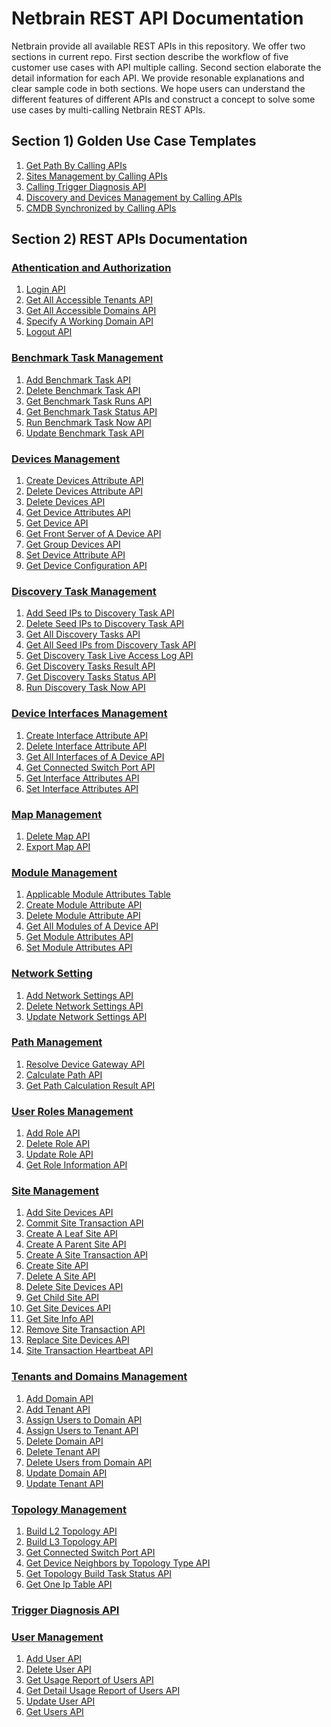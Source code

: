 
# Netbrain REST API Documentation
Netbrain provide all available REST APIs in this repository. We offer two sections in current repo. First section describe the workflow of five customer use cases with API multiple calling. Second section elaborate the detail information for each API. We provide resonable explanations and clear sample code in both sections. We hope users can understand the different features of different APIs and construct a concept to solve some use cases by multi-calling Netbrain REST APIs.  

## Section 1) Golden Use Case Templates
1) [Get Path By Calling APIs](https://github.com/Gongdai/REST_API_with_Markdown/blob/master/Golden%20Use%20Case%20Templates/Get%20Path%20By%20Calling%20APIs.md)<br>
2) [Sites Management by Calling APIs](https://github.com/Gongdai/REST_API_with_Markdown/blob/master/Golden%20Use%20Case%20Templates/Sites%20Management%20by%20Calling%20APIs.md)<br>
3) [Calling Trigger Diagnosis API](https://github.com/Gongdai/REST_API_with_Markdown/blob/master/Golden%20Use%20Case%20Templates/Calling%20Trigger%20Diagnosis%20API.md)<br>
4) [Discovery and Devices Management by Calling APIs](https://github.com/Gongdai/REST_API_with_Markdown/blob/master/Golden%20Use%20Case%20Templates/Discovery%20and%20Devices%20Management%20by%20Calling%20APIs.md)<br>
5) [CMDB Synchronized by Calling APIs](https://github.com/Gongdai/REST_API_with_Markdown/blob/master/Golden%20Use%20Case%20Templates/CMDB%20Synchronized%20by%20Calling%20APIs.md)

## Section 2) REST APIs Documentation

### [Athentication and Authorization](https://github.com/Gongdai/REST_API_with_Markdown/tree/master/REST%20APIs%20Documentation/Authentication%20and%20Authorization)
1) [Login API](https://github.com/Gongdai/REST_API_with_Markdown/blob/master/REST%20APIs%20Documentation/Authentication%20and%20Authorization/Login%20API.md)<br>
2) [Get All Accessible Tenants API](https://github.com/Gongdai/REST_API_with_Markdown/blob/master/REST%20APIs%20Documentation/Authentication%20and%20Authorization/Get%20All%20Accessible%20Tenants%20API.md)<br>
3) [Get All Accessible Domains API](https://github.com/Gongdai/REST_API_with_Markdown/blob/master/REST%20APIs%20Documentation/Authentication%20and%20Authorization/Get%20All%20Accessible%20Domains%20API.md)<br>
4) [Specify A Working Domain API](https://github.com/Gongdai/REST_API_with_Markdown/blob/master/REST%20APIs%20Documentation/Authentication%20and%20Authorization/Specify%20A%20Working%20Domain%20API.md)<br>
5) [Logout API](https://github.com/Gongdai/REST_API_with_Markdown/blob/master/REST%20APIs%20Documentation/Authentication%20and%20Authorization/Logout%20API.md)

### [Benchmark Task Management](https://github.com/Gongdai/REST_API_with_Markdown/tree/master/REST%20APIs%20Documentation/Benchmark%20Task%20Management)
1) [Add Benchmark Task API](https://github.com/Gongdai/REST_API_with_Markdown/blob/master/REST%20APIs%20Documentation/Benchmark%20Task%20Management/Add%20Benchmark%20Task%20API.md)<br>
2) [Delete Benchmark Task API](https://github.com/Gongdai/REST_API_with_Markdown/blob/master/REST%20APIs%20Documentation/Benchmark%20Task%20Management/Delete%20Benchmark%20Task%20API.md)<br>
3) [Get Benchmark Task Runs API](https://github.com/Gongdai/REST_API_with_Markdown/blob/master/REST%20APIs%20Documentation/Benchmark%20Task%20Management/Get%20Benchmark%20Task%20Runs%20API.md)<br>
4) [Get Benchmark Task Status API](https://github.com/Gongdai/REST_API_with_Markdown/blob/master/REST%20APIs%20Documentation/Benchmark%20Task%20Management/Get%20Benchmark%20Task%20Status%20API.md)<br>
5) [Run Benchmark Task Now API](https://github.com/Gongdai/REST_API_with_Markdown/blob/master/REST%20APIs%20Documentation/Benchmark%20Task%20Management/Run%20Benchmark%20Task%20Now%20API.md)<br>
6) [Update Benchmark Task API](https://github.com/Gongdai/REST_API_with_Markdown/blob/master/REST%20APIs%20Documentation/Benchmark%20Task%20Management/Update%20Benchmark%20Task%20API.md)

### [Devices Management](https://github.com/Gongdai/REST_API_with_Markdown/tree/master/REST%20APIs%20Documentation/Devices%20Management)
1) [Create Devices Attribute API](https://github.com/Gongdai/REST_API_with_Markdown/blob/master/REST%20APIs%20Documentation/Devices%20Management/Create%20Devices%20Attribute%20API.md)<br>
2) [Delete Devices Attribute API](https://github.com/Gongdai/REST_API_with_Markdown/blob/master/REST%20APIs%20Documentation/Devices%20Management/Delete%20Devices%20Attribute%20API.md)<br>
3) [Delete Devices API](https://github.com/Gongdai/REST_API_with_Markdown/blob/master/REST%20APIs%20Documentation/Devices%20Management/Delete%20Devices%20API.md)<br>
4) [Get Device Attributes API](https://github.com/Gongdai/REST_API_with_Markdown/blob/master/REST%20APIs%20Documentation/Devices%20Management/Get%20Device%20Attributes%20API.md)<br>
5) [Get Device API](https://github.com/Gongdai/REST_API_with_Markdown/blob/master/REST%20APIs%20Documentation/Devices%20Management/Get%20Device%20API.md)<br>
6) [Get Front Server of A Device API](https://github.com/Gongdai/REST_API_with_Markdown/blob/master/REST%20APIs%20Documentation/Devices%20Management/Get%20Front%20Server%20of%20A%20Device%20API.md)<br>
7) [Get Group Devices API](https://github.com/Gongdai/REST_API_with_Markdown/blob/master/REST%20APIs%20Documentation/Devices%20Management/Get%20Group%20Devices%20API.md)<br>
8) [Set Device Attribute API](https://github.com/Gongdai/REST_API_with_Markdown/blob/master/REST%20APIs%20Documentation/Devices%20Management/Set%20Device%20Attribute%20API.md)<br>
9) [Get Device Configuration API](https://github.com/Gongdai/REST_API_with_Markdown/blob/master/REST%20APIs%20Documentation/Devices%20Management/Get%20Device%20Configration%20API.md)<br>

### [Discovery Task Management](https://github.com/Gongdai/REST_API_with_Markdown/tree/master/REST%20APIs%20Documentation/Discovery%20Task%20Management) 
1) [Add Seed IPs to Discovery Task API](https://github.com/Gongdai/REST_API_with_Markdown/blob/master/REST%20APIs%20Documentation/Discovery%20Task%20Management/Add%20Seed%20IPs%20to%20Discovery%20Task%20API.md)<br>
2) [Delete Seed IPs to Discovery Task API](https://github.com/Gongdai/REST_API_with_Markdown/blob/master/REST%20APIs%20Documentation/Discovery%20Task%20Management/Delete%20Seed%20IPs%20to%20Discovery%20Task%20API.md)<br>
3) [Get All Discovery Tasks API](https://github.com/Gongdai/REST_API_with_Markdown/blob/master/REST%20APIs%20Documentation/Discovery%20Task%20Management/Get%20All%20Discovery%20Tasks%20API.md)<br>
4) [Get All Seed IPs from Discovery Task API](https://github.com/Gongdai/REST_API_with_Markdown/blob/master/REST%20APIs%20Documentation/Discovery%20Task%20Management/Get%20All%20Seed%20IPs%20from%20Discovery%20Task%20API.md)<br>
5) [Get Discovery Task Live Access Log API](https://github.com/Gongdai/REST_API_with_Markdown/blob/master/REST%20APIs%20Documentation/Discovery%20Task%20Management/Get%20Discovery%20Task%20Live%20Access%20Log%20API.md)<br>
6) [Get Discovery Tasks Result API](https://github.com/Gongdai/REST_API_with_Markdown/blob/master/REST%20APIs%20Documentation/Discovery%20Task%20Management/Get%20Discovery%20Tasks%20Result%20API.md)<br>
7) [Get Discovery Tasks Status API](https://github.com/Gongdai/REST_API_with_Markdown/blob/master/REST%20APIs%20Documentation/Discovery%20Task%20Management/Get%20Discovery%20Tasks%20Status%20API.md)<br>
8) [Run Discovery Task Now API](https://github.com/Gongdai/REST_API_with_Markdown/blob/master/REST%20APIs%20Documentation/Discovery%20Task%20Management/Run%20Discovery%20Task%20Now%20API.md)

### [Device Interfaces Management](https://github.com/Gongdai/REST_API_with_Markdown/tree/master/REST%20APIs%20Documentation/Device%20Interfaces%20Management) 
1) [Create Interface Attribute API](https://github.com/Gongdai/REST_API_with_Markdown/blob/master/REST%20APIs%20Documentation/Device%20Interfaces%20Management/Create%20Interface%20Attribute%20API.md)<br>
2) [Delete Interface Attribute API](https://github.com/Gongdai/REST_API_with_Markdown/blob/master/REST%20APIs%20Documentation/Device%20Interfaces%20Management/Delete%20Interface%20Attribute%20API.md)<br>
3) [Get All Interfaces of A Device API](https://github.com/Gongdai/REST_API_with_Markdown/blob/master/REST%20APIs%20Documentation/Device%20Interfaces%20Management/Get%20All%20Interfaces%20of%20A%20Device%20API.md)<br>
4) [Get Connected Switch Port API](https://github.com/Gongdai/REST_API_with_Markdown/blob/master/REST%20APIs%20Documentation/Topology%20Management/Get%20Connected%20Switch%20Port%20API.md)<br>
5) [Get Interface Attributes API](https://github.com/Gongdai/REST_API_with_Markdown/blob/master/REST%20APIs%20Documentation/Device%20Interfaces%20Management/Get%20Interface%20Attributes%20API.md)<br>
6) [Set Interface Attributes API](https://github.com/Gongdai/REST_API_with_Markdown/blob/master/REST%20APIs%20Documentation/Device%20Interfaces%20Management/Set%20Interface%20Attributes%20API.md) 

### [Map Management](https://github.com/Gongdai/REST_API_with_Markdown/tree/master/REST%20APIs%20Documentation/Map%20Management) 
1) [Delete Map API](https://github.com/Gongdai/REST_API_with_Markdown/blob/master/REST%20APIs%20Documentation/Map%20Management/Delete%20Map%20API.md)<br>
2) [Export Map API](https://github.com/Gongdai/REST_API_with_Markdown/blob/master/REST%20APIs%20Documentation/Map%20Management/Export%20Map%20API.md)

### [Module Management](https://github.com/Gongdai/REST_API_with_Markdown/tree/master/REST%20APIs%20Documentation/Module%20Management)  
1) [Applicable Module Attributes Table](https://github.com/Gongdai/REST_API_with_Markdown/blob/master/REST%20APIs%20Documentation/Module%20Management/Applicable%20Module%20Attributes%20Table.md)<br>
2) [Create Module Attribute API](https://github.com/Gongdai/REST_API_with_Markdown/blob/master/REST%20APIs%20Documentation/Module%20Management/Create%20Module%20Attribute%20API.md)<br>
3) [Delete Module Attribute API](https://github.com/Gongdai/REST_API_with_Markdown/blob/master/REST%20APIs%20Documentation/Module%20Management/Delete%20Module%20Attribute%20API.md)<br>
4) [Get All Modules of A Device API](https://github.com/Gongdai/REST_API_with_Markdown/blob/master/REST%20APIs%20Documentation/Module%20Management/Get%20All%20Modules%20of%20A%20Device%20API.md)<br>
5) [Get Module Attributes API](https://github.com/Gongdai/REST_API_with_Markdown/blob/master/REST%20APIs%20Documentation/Module%20Management/Get%20Module%20Attributes%20API.md)<br>
6) [Set Module Attributes API](https://github.com/Gongdai/REST_API_with_Markdown/blob/master/REST%20APIs%20Documentation/Module%20Management/Set%20Module%20Attributes%20API.md)

### [Network Setting](https://github.com/Gongdai/REST_API_with_Markdown/tree/master/REST%20APIs%20Documentation/Network%20Setting) 
1) [Add Network Settings API](https://github.com/Gongdai/REST_API_with_Markdown/blob/master/REST%20APIs%20Documentation/Network%20Setting/Add%20Network%20Settings%20API.md)<br>
2) [Delete Network Settings API](https://github.com/Gongdai/REST_API_with_Markdown/blob/master/REST%20APIs%20Documentation/Network%20Setting/Delete%20Network%20Settings%20API.md)<br>
3) [Update Network Settings API](https://github.com/Gongdai/REST_API_with_Markdown/blob/master/REST%20APIs%20Documentation/Network%20Setting/Update%20Network%20Settings%20API.md)

### [Path Management](https://github.com/Gongdai/REST_API_with_Markdown/tree/master/REST%20APIs%20Documentation/Path%20Management)
1) [Resolve Device Gateway API](https://github.com/Gongdai/REST_API_with_Markdown/blob/master/REST%20APIs%20Documentation/Path%20Management/Resolve%20Device%20Gateway%20API.md)<br>
2) [Calculate Path API](https://github.com/Gongdai/REST_API_with_Markdown/blob/master/REST%20APIs%20Documentation/Path%20Management/Calculate%20Path%20API.md)<br>
3) [Get Path Calculation Result API](https://github.com/Gongdai/REST_API_with_Markdown/blob/master/REST%20APIs%20Documentation/Path%20Management/Get%20Path%20Calculation%20Result%20API.md)

### [User Roles Management](https://github.com/Gongdai/REST_API_with_Markdown/tree/master/REST%20APIs%20Documentation/User%20Roles%20Management)
1) [Add Role API](https://github.com/Gongdai/REST_API_with_Markdown/blob/master/REST%20APIs%20Documentation/User%20Roles%20Management/Add%20Role%20API.md)<br>
2) [Delete Role API](https://github.com/Gongdai/REST_API_with_Markdown/blob/master/REST%20APIs%20Documentation/User%20Roles%20Management/Delete%20Role%20API.md)<br>
3) [Update Role API](https://github.com/Gongdai/REST_API_with_Markdown/blob/master/REST%20APIs%20Documentation/User%20Roles%20Management/Update%20Role%20API.md)
4) [Get Role Information API](https://github.com/Gongdai/REST_API_with_Markdown/blob/master/REST%20APIs%20Documentation/User%20Roles%20Management/Get%20Role%20Information%20API.md)


### [Site Management](https://github.com/Gongdai/REST_API_with_Markdown/tree/master/REST%20APIs%20Documentation/Site%20Management) 
1) [Add Site Devices API](https://github.com/Gongdai/REST_API_with_Markdown/blob/master/REST%20APIs%20Documentation/Site%20Management/Add%20Site%20Devices%20API.md)<br>
2) [Commit Site Transaction API](https://github.com/Gongdai/REST_API_with_Markdown/blob/master/REST%20APIs%20Documentation/Site%20Management/Commit%20Site%20Transaction%20API.md)<br>
3) [Create A Leaf Site API](https://github.com/Gongdai/REST_API_with_Markdown/blob/master/REST%20APIs%20Documentation/Site%20Management/Create%20A%20Leaf%20Site%20API.md)<br>
4) [Create A Parent Site API](https://github.com/Gongdai/REST_API_with_Markdown/blob/master/REST%20APIs%20Documentation/Site%20Management/Create%20A%20Parent%20Site%20API.md)<br>
5) [Create A Site Transaction API](https://github.com/Gongdai/REST_API_with_Markdown/blob/master/REST%20APIs%20Documentation/Site%20Management/Create%20A%20Site%20Transaction%20API.md)<br>
6) [Create Site API](https://github.com/Gongdai/REST_API_with_Markdown/blob/master/REST%20APIs%20Documentation/Site%20Management/Create%20Site%20API.md)<br>
7) [Delete A Site API](https://github.com/Gongdai/REST_API_with_Markdown/blob/master/REST%20APIs%20Documentation/Site%20Management/Delete%20A%20Site%20API.md)<br>
8) [Delete Site Devices API](https://github.com/Gongdai/REST_API_with_Markdown/blob/master/REST%20APIs%20Documentation/Site%20Management/Delete%20Site%20Devices%20API.md)<br>
9) [Get Child Site API](https://github.com/Gongdai/REST_API_with_Markdown/blob/master/REST%20APIs%20Documentation/Site%20Management/Get%20Child%20Site%20API.md)<br>
10) [Get Site Devices API](https://github.com/Gongdai/REST_API_with_Markdown/blob/master/REST%20APIs%20Documentation/Site%20Management/Get%20Site%20Devices%20API.md)<br>
11) [Get Site Info API](https://github.com/Gongdai/REST_API_with_Markdown/blob/master/REST%20APIs%20Documentation/Site%20Management/Get%20Site%20Info%20API.md)<br>
12) [Remove Site Transaction API](https://github.com/Gongdai/REST_API_with_Markdown/blob/master/REST%20APIs%20Documentation/Site%20Management/Remove%20Site%20Transaction%20API.md)<br>
13) [Replace Site Devices API](https://github.com/Gongdai/REST_API_with_Markdown/blob/master/REST%20APIs%20Documentation/Site%20Management/Replace%20Site%20Devices%20API.md)<br>
14) [Site Transaction Heartbeat API](https://github.com/Gongdai/REST_API_with_Markdown/blob/master/REST%20APIs%20Documentation/Site%20Management/Site%20Transaction%20Heartbeat%20API.md)

### [Tenants and Domains Management](https://github.com/Gongdai/REST_API_with_Markdown/tree/master/REST%20APIs%20Documentation/Tenants%20and%20Domains%20Management) 
1) [Add Domain API](https://github.com/Gongdai/REST_API_with_Markdown/blob/master/REST%20APIs%20Documentation/Tenants%20and%20Domains%20Management/Add%20Domain%20API.md)<br>
2) [Add Tenant API](https://github.com/Gongdai/REST_API_with_Markdown/blob/master/REST%20APIs%20Documentation/Tenants%20and%20Domains%20Management/Add%20Tenant%20API.md)<br>
3) [Assign Users to Domain API](https://github.com/Gongdai/REST_API_with_Markdown/blob/master/REST%20APIs%20Documentation/Tenants%20and%20Domains%20Management/Assign%20Users%20to%20Domain%20API.md)<br>
4) [Assign Users to Tenant API](https://github.com/Gongdai/REST_API_with_Markdown/blob/master/REST%20APIs%20Documentation/Tenants%20and%20Domains%20Management/Assign%20Users%20to%20Tenant%20API.md)<br>
5) [Delete Domain API](https://github.com/Gongdai/REST_API_with_Markdown/blob/master/REST%20APIs%20Documentation/Tenants%20and%20Domains%20Management/Delete%20Domain%20API.md)<br>
6) [Delete Tenant API](https://github.com/Gongdai/REST_API_with_Markdown/blob/master/REST%20APIs%20Documentation/Tenants%20and%20Domains%20Management/Delete%20Tenant%20API.md)<br>
7) [Delete Users from Domain API](https://github.com/Gongdai/REST_API_with_Markdown/blob/master/REST%20APIs%20Documentation/Tenants%20and%20Domains%20Management/Delete%20Users%20from%20Domain%20API.md)<br>
8) [Update Domain API](https://github.com/Gongdai/REST_API_with_Markdown/blob/master/REST%20APIs%20Documentation/Tenants%20and%20Domains%20Management/Update%20Domain%20API.md)<br>
9) [Update Tenant API](https://github.com/Gongdai/REST_API_with_Markdown/blob/master/REST%20APIs%20Documentation/Tenants%20and%20Domains%20Management/Update%20Tenant%20API.md)

### [Topology Management](https://github.com/Gongdai/REST_API_with_Markdown/tree/master/REST%20APIs%20Documentation/Topology%20Management)
1) [Build L2 Topology API](https://github.com/Gongdai/REST_API_with_Markdown/blob/master/REST%20APIs%20Documentation/Topology%20Management/Build%20L2%20Topology%20API.md)<br>
2) [Build L3 Topology API](https://github.com/Gongdai/REST_API_with_Markdown/blob/master/REST%20APIs%20Documentation/Topology%20Management/Build%20L3%20Topology%20API.md)<br>
3) [Get Connected Switch Port API](https://github.com/Gongdai/REST_API_with_Markdown/blob/master/REST%20APIs%20Documentation/Topology%20Management/Get%20Connected%20Switch%20Port%20API.md)<br>
4) [Get Device Neighbors by Topology Type API](https://github.com/Gongdai/REST_API_with_Markdown/blob/master/REST%20APIs%20Documentation/Topology%20Management/Get%20Device%20Neighbors%20by%20Topology%20Type%20API.md)<br>
5) [Get Topology Build Task Status API](https://github.com/Gongdai/REST_API_with_Markdown/blob/master/REST%20APIs%20Documentation/Topology%20Management/Get%20Topology%20Build%20Task%20Status%20API.md)
6) [Get One Ip Table API](https://github.com/Gongdai/REST_API_with_Markdown/blob/master/REST%20APIs%20Documentation/Topology%20Management/Get%20One%20Ip-Table%20API.md)

### [Trigger Diagnosis API](https://github.com/Gongdai/REST_API_with_Markdown/blob/master/REST%20APIs%20Documentation/Trigger%20Diagnosis%20API/Trigger%20Diagnosis%20API.md)

### [User Management](https://github.com/Gongdai/REST_API_with_Markdown/tree/master/REST%20APIs%20Documentation/User%20Management)
1) [Add User API](https://github.com/Gongdai/REST_API_with_Markdown/blob/master/REST%20APIs%20Documentation/User%20Management/Add%20User%20API.md)<br>
2) [Delete User API](https://github.com/Gongdai/REST_API_with_Markdown/blob/master/REST%20APIs%20Documentation/User%20Management/Delete%20User%20API.md)<br>
3) [Get Usage Report of Users API](https://github.com/Gongdai/REST_API_with_Markdown/blob/master/REST%20APIs%20Documentation/User%20Management/Get%20Usage%20Report%20of%20Users%20API.md)<br>
4) [Get Detail Usage Report of Users API](https://github.com/Gongdai/REST_API_with_Markdown/blob/master/REST%20APIs%20Documentation/User%20Management/Get%20Detail%20Usage%20Report%20of%20Users%20API.md)<br>
5) [Update User API](https://github.com/Gongdai/REST_API_with_Markdown/blob/master/REST%20APIs%20Documentation/User%20Management/Update%20User%20API.md)<br>
6) [Get Users API](https://github.com/Gongdai/REST_API_with_Markdown/blob/master/REST%20APIs%20Documentation/User%20Management/Get%20Users%20API.md)



```python

```
